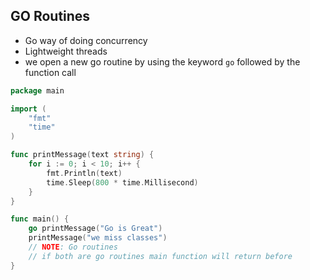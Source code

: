 ## GO Routines

- Go way of doing concurrency
- Lightweight threads
- we open a new go routine by using the keyword `go` followed by the function call

```go
package main

import (
	"fmt"
	"time"
)

func printMessage(text string) {
	for i := 0; i < 10; i++ {
		fmt.Println(text)
		time.Sleep(800 * time.Millisecond)
	}
}

func main() {
	go printMessage("Go is Great")
	printMessage("we miss classes")
    // NOTE: Go routines
    // if both are go routines main function will return before
}
```
